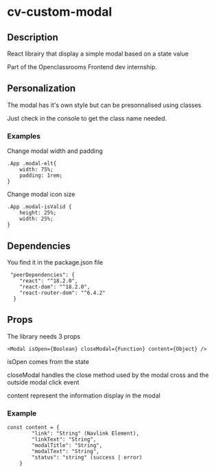# cv-custom-modal


## Description
React librairy that display a simple modal
based on a state value

Part of the Openclassrooms Frontend dev internship.

## Personalization

The modal has it's own style but can be presonnalised using classes

Just check in the console to get the class name needed.

### Examples

Change modal width and padding
```
.App .modal-elt{
    width: 75%;
    padding: 1rem;
}
```

Change modal icon size
```
.App .modal-isValid {
    height: 25%;
    width: 25%;
}
```

## Dependencies

You find it in the package.json file

```
 "peerDependencies": {
    "react": "^18.2.0",
    "react-dom": "^18.2.0",
    "react-router-dom": "^6.4.2"
  }
```

## Props

The library needs 3 props

```
<Modal isOpen={Boolean} closeModal={Function} content={Object} />
```

isOpen comes from the state

closeModal handles the close method used by the modal cross and the outside modal click event

content represent the information display in the modal


### Example

```
const content = {
        "link": "String" (Navlink Element),
        "linkText": "String",
        "modalTitle": "String",
        "modalText": "String",
        "status": "string" (success | error)
    }
```
